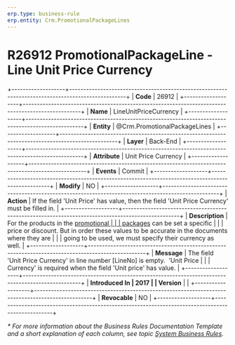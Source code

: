 ```yaml
---
erp.type: business-rule
erp.entity: Crm.PromotionalPackageLines
---
```


# R26912 PromotionalPackageLine - Line Unit Price Currency
+-------------------+--------------------------------------------------------------------------------------------------+
| **Code**          | 26912                                                                                            |
+-------------------+--------------------------------------------------------------------------------------------------+
| **Name**          | LineUnitPriceCurrency                                                                            |
+-------------------+--------------------------------------------------------------------------------------------------+
| **Entity**        | @Crm.PromotionalPackageLines                                                                           |
+-------------------+--------------------------------------------------------------------------------------------------+
| **Layer**         | Back-End                                                                                         |
+-------------------+--------------------------------------------------------------------------------------------------+
| **Attribute**     | Unit Price Currency                                                                              |
+-------------------+--------------------------------------------------------------------------------------------------+
| **Events**        | Commit                                                                                           |
+-------------------+--------------------------------------------------------------------------------------------------+
| **Modify**        | NO                                                                                               |
+-------------------+--------------------------------------------------------------------------------------------------+
| **Action**        | If the field 'Unit Price' has value, then the field 'Unit Price Currency' must be filled in.     |
+-------------------+--------------------------------------------------------------------------------------------------+
| **Description**   | For the products in the [promotional                                                             |
|                   | packages](https://confluence.erp.net/display/techdoc/Promotional+Packages) can be set a specific |
|                   | price or discount. But in order these values to be accurate in the documents where they are      |
|                   | going to be used, we must specify their currency as well.                                        |
+-------------------+--------------------------------------------------------------------------------------------------+
| **Message**       | The field \'Unit Price Currency\' in line number \[LineNo\] is empty.  \'Unit Price              |
|                   | Currency\' is required when the field 'Unit price' has value.                                    |
+-------------------+--------------------------------------------------------------------------------------------------+
| **Introduced In   | 2017                                                                                             |
| Version**         |                                                                                                  |
+-------------------+--------------------------------------------------------------------------------------------------+
| **Revocable**     | NO                                                                                               |
+-------------------+--------------------------------------------------------------------------------------------------+

*\* For more information about the Business Rules Documentation Template and a short explanation of each column, see
topic [System Business Rules](../templates/template-description-system-business-rules.md).*

